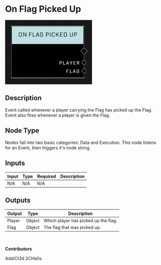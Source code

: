 # On Flag Picked Up
![alt text](../../../.gitbook/assets/on-flag-picked-up.png)
## Description
Event called whenever a player carrying the Flag has picked up the Flag. Event also fires whenever a player is given the Flag.

## Node Type
Nodes fall into two basic categories: Data and Execution. This node listens for an Event, then triggers it's node string.

## Inputs
| Input | Type | Required | Description |
|------------------|------------------|----------|--------------------------------------------------------------|
| N/A | N/A | N/A | |

## Outputs
| Output | Type | Description |
|------------------|------------------|--------------------------------------------------------------|
| Player | Object | Which player has picked up the flag.|
| Flag | Object | The flag that was picked up.|
\
\
**Contributors**

AddiCt3d 2CHa0s